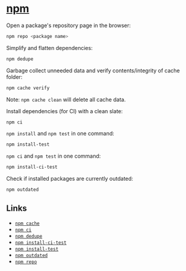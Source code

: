 # [npm](https://docs.npmjs.com/)

Open a package's repository page in the browser:

```bash
npm repo <package name>
```

Simplify and flatten dependencies:

```bash
npm dedupe
```

Garbage collect unneeded data and verify contents/integrity of cache folder:

```bash
npm cache verify
```

Note: `npm cache clean` will delete all cache data.

Install dependencies (for CI) with a clean slate:

```bash
npm ci
```

`npm install` and `npm test` in one command:

```bash
npm install-test
```

`npm ci` and `npm test` in one command:

```bash
npm install-ci-test
```

Check if installed packages are currently outdated:

```bash
npm outdated
```

## Links

* [`npm cache`](https://docs.npmjs.com/cli/cache.html)
* [`npm ci`](https://docs.npmjs.com/cli/ci.html)
* [`npm dedupe`](https://docs.npmjs.com/cli/dedupe.html)
* [`npm install-ci-test`](https://docs.npmjs.com/cli-commands/install-ci-test.html)
* [`npm install-test`](https://docs.npmjs.com/cli-commands/install-test.html)
* [`npm outdated`](https://docs.npmjs.com/cli-commands/outdated.html)
* [`npm repo`](https://docs.npmjs.com/cli/repo.html)
